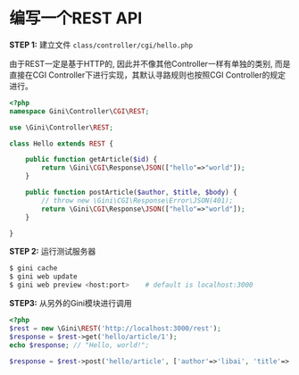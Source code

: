 # 编写一个REST API

**STEP 1:** 建立文件 `class/controller/cgi/hello.php`

由于REST一定是基于HTTP的, 因此并不像其他Controller一样有单独的类别, 而是直接在CGI Controller下进行实现，其默认寻路规则也按照CGI Controller的规定进行。

```php
<?php
namespace Gini\Controller\CGI\REST;

use \Gini\Controller\REST;

class Hello extends REST {

    public function getArticle($id) {
        return \Gini\CGI\Response\JSON(["hello"=>"world"]);
    }

    public function postArticle($author, $title, $body) {
        // throw new \Gini\CGI\Response\Error\JSON(401);
        return \Gini\CGI\Response\JSON(["hello"=>"world"]);
    }

}
```

**STEP 2:** 运行测试服务器

```bash
$ gini cache
$ gini web update
$ gini web preview <host:port>    # default is localhost:3000
```

**STEP3:** 从另外的Gini模块进行调用

```php
<?php
$rest = new \Gini\REST('http://localhost:3000/rest');
$response = $rest->get('hello/article/1');
echo $response; // "Hello, world!";

$response = $rest->post('hello/article', ['author'=>'libai', 'title'=>'jiangjinjiu', 'body'=>'balabala']);
```



